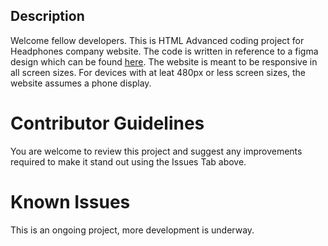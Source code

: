 ## Description

Welcome fellow developers. This is HTML Advanced coding project for Headphones company website. The code is written in reference to a figma design which can be found <a href="https://www.figma.com/design/TwFqqWGYvNYvxZxhdWXv4H/Holberton-School---Headphone-company?node-id=0-1&t=aI34OIrLOVlCwXmU-0">here</a>.
The website is meant to be responsive in all screen sizes. For devices with at leat 480px or less screen sizes, the website assumes a phone display.

# Contributor Guidelines

You are welcome to review this project and suggest any improvements required to make it stand out using the Issues Tab above.

# Known Issues

This is an ongoing project, more development is underway.
